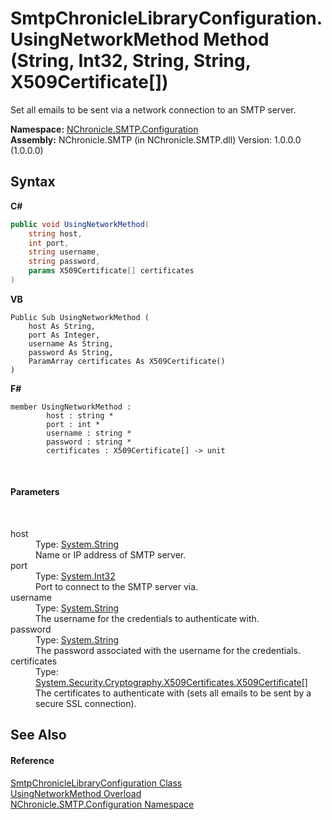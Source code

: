 # SmtpChronicleLibraryConfiguration.UsingNetworkMethod Method (String, Int32, String, String, X509Certificate[])
 

Set all emails to be sent via a network connection to an SMTP server.

**Namespace:**&nbsp;<a href="N_NChronicle_SMTP_Configuration.md">NChronicle.SMTP.Configuration</a><br />**Assembly:**&nbsp;NChronicle.SMTP (in NChronicle.SMTP.dll) Version: 1.0.0.0 (1.0.0.0)

## Syntax

**C#**<br />
``` C#
public void UsingNetworkMethod(
	string host,
	int port,
	string username,
	string password,
	params X509Certificate[] certificates
)
```

**VB**<br />
``` VB
Public Sub UsingNetworkMethod ( 
	host As String,
	port As Integer,
	username As String,
	password As String,
	ParamArray certificates As X509Certificate()
)
```

**F#**<br />
``` F#
member UsingNetworkMethod : 
        host : string * 
        port : int * 
        username : string * 
        password : string * 
        certificates : X509Certificate[] -> unit 

```

<br />

#### Parameters
&nbsp;<dl><dt>host</dt><dd>Type: <a href="http://msdn2.microsoft.com/en-us/library/s1wwdcbf" target="_blank">System.String</a><br />Name or IP address of SMTP server.</dd><dt>port</dt><dd>Type: <a href="http://msdn2.microsoft.com/en-us/library/td2s409d" target="_blank">System.Int32</a><br />Port to connect to the SMTP server via.</dd><dt>username</dt><dd>Type: <a href="http://msdn2.microsoft.com/en-us/library/s1wwdcbf" target="_blank">System.String</a><br />The username for the credentials to authenticate with.</dd><dt>password</dt><dd>Type: <a href="http://msdn2.microsoft.com/en-us/library/s1wwdcbf" target="_blank">System.String</a><br />The password associated with the username for the credentials.</dd><dt>certificates</dt><dd>Type: <a href="http://msdn2.microsoft.com/en-us/library/9yc7tebx" target="_blank">System.Security.Cryptography.X509Certificates.X509Certificate</a>[]<br />The certificates to authenticate with (sets all emails to be sent by a secure SSL connection).</dd></dl>

## See Also


#### Reference
<a href="T_NChronicle_SMTP_Configuration_SmtpChronicleLibraryConfiguration.md">SmtpChronicleLibraryConfiguration Class</a><br /><a href="Overload_NChronicle_SMTP_Configuration_SmtpChronicleLibraryConfiguration_UsingNetworkMethod.md">UsingNetworkMethod Overload</a><br /><a href="N_NChronicle_SMTP_Configuration.md">NChronicle.SMTP.Configuration Namespace</a><br />
